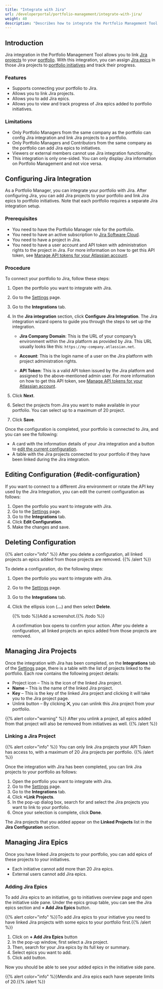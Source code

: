 ```yaml
---
title: "Integrate with Jira"
url: /developerportal/portfolio-management/integrate-with-jira/
weight: 40
description: "Describes how to integrate the Portfolio Management Tool with Jira."
---
```


## Introduction

Jira integration in the Portfolio Management Tool allows you to link [Jira projects](https://www.atlassian.com/software/jira/guides/projects/overview#what-is-a-jira-project) to your [portfolio](/developerportal/portfolio-management/#portfolio-landscape). With this integration, you can assign [Jira epics](https://www.atlassian.com/agile/project-management/epics) in those Jira projects to [portfolio initiatives](/developerportal/portfolio-management/initiatives-overview/#create-new-initiative) and track their progress.

### Features

* Supports connecting your portfolio to Jira.
* Allows you to link Jira projects.
* Allows you to add Jira epics.
* Allows you to view and track progress of Jira epics added to portfolio initiatives.

### Limitations

* Only Portfolio Managers from the same company as the portfolio can config Jira integration and link Jira projects to a portfolio. 
* Only Portfolio Managers and Contributors from the same company as the portfolio can add Jira epics to initiatives.
* Viewers or external members cannot use Jira integration functionality.
* This integration is only one-sided. You can only display Jira information on Portfolio Management and not vice versa. 

## Configuring Jira Integration

As a Portfolio Manager, you can integrate your portfolio with Jira. After configuring Jira, you can add Jira projects to your portfolio and link Jira epics to portfolio initiatives. Note that each portfolio requires a separate Jira integration setup.

### Prerequisites

* You need to have the Portfolio Manager role for the portfolio.
* You need to have an active subscription to [Jira Software Cloud](https://support.atlassian.com/jira-cloud-administration/docs/explore-jira-cloud-plans/).
* You need to have a project in Jira.
* You need to have a user account and API token with administration rights to the project in Jira. For more information on how to get this API token, see [Manage API tokens for your Atlassian account](https://support.atlassian.com/atlassian-account/docs/manage-api-tokens-for-your-atlassian-account/).

### Procedure

To connect your portfolio to Jira, follow these steps:

1. Open the portfolio you want to integrate with Jira. 
2. Go to the [Settings](/developerportal/portfolio-management/portfolio-settings/) page.
3. Go to the **Integrations** tab.
4. In the **Jira integration** section, click **Configure Jira Integration**. The Jira integration wizard opens to guide you through the steps to set up the integration.

     * **Jira Company Domain**: This is the URL of your company’s environment within the Jira platform as provided by Jira. This URL usually looks like this: `https://my-company.atlassian.net`.

     * **Account**: This is the login name of a user on the Jira platform with project administration rights.

     * **API Token**: This is a valid API token issued by the Jira platform and assigned to the above-mentioned admin user. For more information on how to get this API token, see [Manage API tokens for your Atlassian account](https://support.atlassian.com/atlassian-account/docs/manage-api-tokens-for-your-atlassian-account/).


5. Click **Next**.
6. Select the projects from Jira you want to make available in your portfolio. You can select up to a maximum of 20 project.
7. Click **Save**.

Once the configuration is completed, your portfolio is connected to Jira, and you can see the following:

* A card with the information details of your Jira integration and a button to [edit the current configuration](#edit-configuration). 
* A table with the Jira projects connected to your portfolio if they have been linked during the Jira integration.

## Editing Configuration {#edit-configuration}

If you want to connect to a different Jira environment or rotate the API key used by the Jira Integration, you can edit the current configuration as follows:

1. Open the portfolio you want to integrate with Jira. 
2. Go to the [Settings](/developerportal/portfolio-management/portfolio-settings/) page.
3. Go to the **Integrations** tab.
4. Click **Edit Configuration**.
5. Make the changes and save.

## Deleting Configuration

{{% alert color="info" %}}
After you delete a configuration, all linked projects an epics added from those projects are removed.
{{% /alert %}}

To delete a configuration, do the following steps:

1. Open the portfolio you want to integrate with Jira. 
2. Go to the [Settings](/developerportal/portfolio-management/portfolio-settings/) page.
3. Go to the **Integrations** tab.
4. Click the ellipsis icon (**...**) and then select **Delete**. 

   {{% todo %}}Add a screenshot.{{% /todo %}}

   A confirmation box opens to confirm your action.
   After you delete a configuration, all linked projects an epics added from those projects are removed.

## Managing Jira Projects

Once the integration with Jira has been completed, on the **Integrations** tab of the [Settings](/developerportal/portfolio-management/portfolio-settings/) page, there is a table with the list of projects linked to the portfolio. Each row contains the following project details:

* Project icon – This is the icon of the linked Jira project.
* **Name** – This is the name of the linked Jira project.
* **Key** – This is the key of the linked Jira project and clicking it will take you to the Jira project page.
* Unlink button – By clicking **⨉**, you can unlink this Jira project from your portfolio.

{{% alert color="warning" %}}
After you unlink a project, all epics added from that project will also be removed from initiatives as well.
{{% /alert %}}

### Linking a Jira Project

{{% alert color="info" %}}
You can only link Jira projects your API Token has access to, with a maximum of 20 Jira projects per portfolio.
{{% /alert %}}

Once the integration with Jira has been completed, you can link Jira projects to your portfolio as follows:

1. Open the portfolio you want to integrate with Jira. 
2. Go to the [Settings](/developerportal/portfolio-management/portfolio-settings/) page.
3. Go to the **Integrations** tab.
4. Click **+Link Projects**.
2. In the pop-up dialog box, search for and select the Jira projects you want to link to your portfolio.
3. Once your selection is complete, click **Done**. 

The Jira projects that you added appear on the **Linked Projects** list in the **Jira Configuration** section.

## Managing Jira Epics

Once you have linked Jira projects to your portfolio, you can add epics of these projects to your initiatives.
* Each initiative cannot add more than 20 Jira epics.
* External users cannot add Jira epics.

### Adding Jira Epics

To add Jira epics to an initiative, go to initiatives overview page and open the initiative side pane. Under the epics group table, you can see the Jira epics section and **+ Add Jira Epics** button.

{{% alert color="info" %}}To add Jira epics to your initiative you need to have linked Jira projects with some epics to your portfolio first.{{% /alert %}}

1. Click on **+ Add Jira Epics** button
2. In the pop-up window, first select a Jira project.
3. Then, search for your Jira epics by its full key or summary.
4. Select epics you want to add.
5. Click add button.

Now you should be able to see your added epics in the initiative side pane.

{{% alert color="info" %}}Mendix and Jira epics each have seperate limits of 20.{{% /alert %}}



